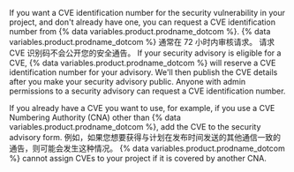 If you want a CVE identification number for the security vulnerability in your project, and don't already have one, you can request a CVE identification number from {% data variables.product.prodname_dotcom %}. {% data variables.product.prodname_dotcom %} 通常在 72 小时内审核请求。 请求 CVE 识别码不会公开您的安全通告。 If your security advisory is eligible for a CVE, {% data variables.product.prodname_dotcom %} will reserve a CVE identification number for your advisory. We'll then publish the CVE details after you make your security advisory public. Anyone with admin permissions to a security advisory can request a CVE identification number.

If you already have a CVE you want to use, for example, if you use a CVE Numbering Authority (CNA) other than {% data variables.product.prodname_dotcom %}, add the CVE to the security advisory form. 例如，如果您想要获得与计划在发布时间发送的其他通信一致的通告，则可能会发生这种情况。 {% data variables.product.prodname_dotcom %} cannot assign CVEs to your project if it is covered by another CNA.